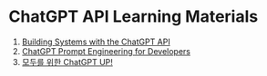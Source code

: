 # ChatGPT API Learning Materials

1. [Building Systems with the ChatGPT API](https://learn.deeplearning.ai/chatgpt-building-system/lesson/1/introduction)
2. [ChatGPT Prompt Engineering for Developers](https://learn.deeplearning.ai/chatgpt-prompt-eng/lesson/1/introduction)
3. [모두를 위한 ChatGPT UP!](https://fastcampus.co.kr/upstagelecture)

